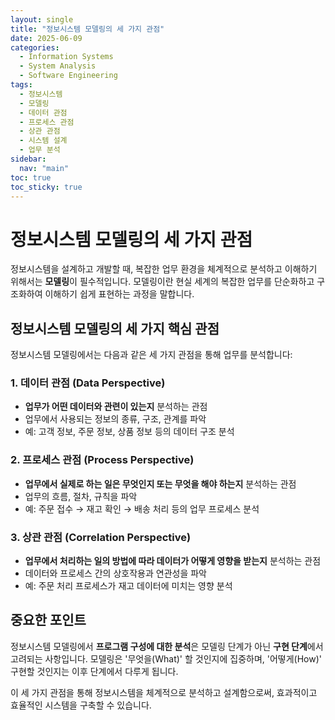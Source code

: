 ```yaml
---
layout: single
title: "정보시스템 모델링의 세 가지 관점"
date: 2025-06-09
categories:
  - Information Systems
  - System Analysis
  - Software Engineering
tags:
  - 정보시스템
  - 모델링
  - 데이터 관점
  - 프로세스 관점
  - 상관 관점
  - 시스템 설계
  - 업무 분석
sidebar:
  nav: "main"
toc: true
toc_sticky: true
---
```


# 정보시스템 모델링의 세 가지 관점

정보시스템을 설계하고 개발할 때, 복잡한 업무 환경을 체계적으로 분석하고 이해하기 위해서는 **모델링**이 필수적입니다. 모델링이란 현실 세계의 복잡한 업무를 단순화하고 구조화하여 이해하기 쉽게 표현하는 과정을 말합니다.

## 정보시스템 모델링의 세 가지 핵심 관점

정보시스템 모델링에서는 다음과 같은 세 가지 관점을 통해 업무를 분석합니다:

### 1. 데이터 관점 (Data Perspective)
- **업무가 어떤 데이터와 관련이 있는지** 분석하는 관점
- 업무에서 사용되는 정보의 종류, 구조, 관계를 파악
- 예: 고객 정보, 주문 정보, 상품 정보 등의 데이터 구조 분석

### 2. 프로세스 관점 (Process Perspective)  
- **업무에서 실제로 하는 일은 무엇인지 또는 무엇을 해야 하는지** 분석하는 관점
- 업무의 흐름, 절차, 규칙을 파악
- 예: 주문 접수 → 재고 확인 → 배송 처리 등의 업무 프로세스 분석

### 3. 상관 관점 (Correlation Perspective)
- **업무에서 처리하는 일의 방법에 따라 데이터가 어떻게 영향을 받는지** 분석하는 관점
- 데이터와 프로세스 간의 상호작용과 연관성을 파악
- 예: 주문 처리 프로세스가 재고 데이터에 미치는 영향 분석

## 중요한 포인트

정보시스템 모델링에서 **프로그램 구성에 대한 분석**은 모델링 단계가 아닌 **구현 단계**에서 고려되는 사항입니다. 모델링은 '무엇을(What)' 할 것인지에 집중하며, '어떻게(How)' 구현할 것인지는 이후 단계에서 다루게 됩니다.

이 세 가지 관점을 통해 정보시스템을 체계적으로 분석하고 설계함으로써, 효과적이고 효율적인 시스템을 구축할 수 있습니다.
